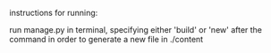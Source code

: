 instructions for running: 

run manage.py in terminal, specifying either 'build' or 'new' after the command in order to generate a new file in ./content

